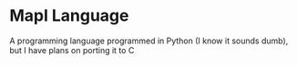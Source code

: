 # Mapl Language
A programming language programmed in Python (I know it sounds dumb), but I have plans on porting it to C

